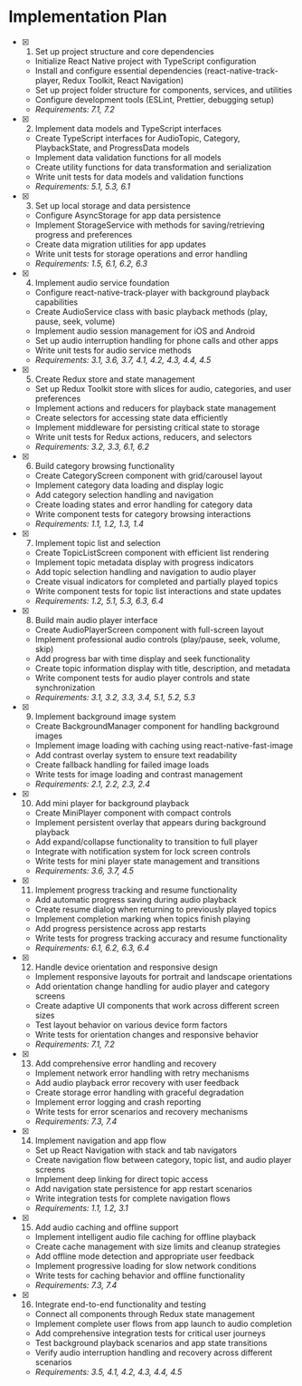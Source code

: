 # Implementation Plan

- [x] 1. Set up project structure and core dependencies





  - Initialize React Native project with TypeScript configuration
  - Install and configure essential dependencies (react-native-track-player, Redux Toolkit, React Navigation)
  - Set up project folder structure for components, services, and utilities
  - Configure development tools (ESLint, Prettier, debugging setup)
  - _Requirements: 7.1, 7.2_

- [x] 2. Implement data models and TypeScript interfaces









  - Create TypeScript interfaces for AudioTopic, Category, PlaybackState, and ProgressData models
  - Implement data validation functions for all models
  - Create utility functions for data transformation and serialization
  - Write unit tests for data models and validation functions
  - _Requirements: 5.1, 5.3, 6.1_

- [x] 3. Set up local storage and data persistence





  - Configure AsyncStorage for app data persistence
  - Implement StorageService with methods for saving/retrieving progress and preferences
  - Create data migration utilities for app updates
  - Write unit tests for storage operations and error handling
  - _Requirements: 1.5, 6.1, 6.2, 6.3_

- [x] 4. Implement audio service foundation





  - Configure react-native-track-player with background playback capabilities
  - Create AudioService class with basic playback methods (play, pause, seek, volume)
  - Implement audio session management for iOS and Android
  - Set up audio interruption handling for phone calls and other apps
  - Write unit tests for audio service methods
  - _Requirements: 3.1, 3.6, 3.7, 4.1, 4.2, 4.3, 4.4, 4.5_

- [x] 5. Create Redux store and state management





  - Set up Redux Toolkit store with slices for audio, categories, and user preferences
  - Implement actions and reducers for playback state management
  - Create selectors for accessing state data efficiently
  - Implement middleware for persisting critical state to storage
  - Write unit tests for Redux actions, reducers, and selectors
  - _Requirements: 3.2, 3.3, 6.1, 6.2_

- [x] 6. Build category browsing functionality






  - Create CategoryScreen component with grid/carousel layout
  - Implement category data loading and display logic
  - Add category selection handling and navigation
  - Create loading states and error handling for category data
  - Write component tests for category browsing interactions
  - _Requirements: 1.1, 1.2, 1.3, 1.4_

- [x] 7. Implement topic list and selection





  - Create TopicListScreen component with efficient list rendering
  - Implement topic metadata display with progress indicators
  - Add topic selection handling and navigation to audio player
  - Create visual indicators for completed and partially played topics
  - Write component tests for topic list interactions and state updates
  - _Requirements: 1.2, 5.1, 5.3, 6.3, 6.4_

- [x] 8. Build main audio player interface





  - Create AudioPlayerScreen component with full-screen layout
  - Implement professional audio controls (play/pause, seek, volume, skip)
  - Add progress bar with time display and seek functionality
  - Create topic information display with title, description, and metadata
  - Write component tests for audio player controls and state synchronization
  - _Requirements: 3.1, 3.2, 3.3, 3.4, 5.1, 5.2, 5.3_

- [x] 9. Implement background image system




  - Create BackgroundManager component for handling background images
  - Implement image loading with caching using react-native-fast-image
  - Add contrast overlay system to ensure text readability
  - Create fallback handling for failed image loads
  - Write tests for image loading and contrast management
  - _Requirements: 2.1, 2.2, 2.3, 2.4_

- [x] 10. Add mini player for background playback






  - Create MiniPlayer component with compact controls
  - Implement persistent overlay that appears during background playback
  - Add expand/collapse functionality to transition to full player
  - Integrate with notification system for lock screen controls
  - Write tests for mini player state management and transitions
  - _Requirements: 3.6, 3.7, 4.5_

- [x] 11. Implement progress tracking and resume functionality





  - Add automatic progress saving during audio playback
  - Create resume dialog when returning to previously played topics
  - Implement completion marking when topics finish playing
  - Add progress persistence across app restarts
  - Write tests for progress tracking accuracy and resume functionality
  - _Requirements: 6.1, 6.2, 6.3, 6.4_

- [x] 12. Handle device orientation and responsive design





  - Implement responsive layouts for portrait and landscape orientations
  - Add orientation change handling for audio player and category screens
  - Create adaptive UI components that work across different screen sizes
  - Test layout behavior on various device form factors
  - Write tests for orientation changes and responsive behavior
  - _Requirements: 7.1, 7.2_

- [x] 13. Add comprehensive error handling and recovery





  - Implement network error handling with retry mechanisms
  - Add audio playback error recovery with user feedback
  - Create storage error handling with graceful degradation
  - Implement error logging and crash reporting
  - Write tests for error scenarios and recovery mechanisms
  - _Requirements: 7.3, 7.4_

- [x] 14. Implement navigation and app flow

















  - Set up React Navigation with stack and tab navigators
  - Create navigation flow between category, topic list, and audio player screens
  - Implement deep linking for direct topic access
  - Add navigation state persistence for app restart scenarios
  - Write integration tests for complete navigation flows
  - _Requirements: 1.1, 1.2, 3.1_

- [x] 15. Add audio caching and offline support





  - Implement intelligent audio file caching for offline playback
  - Create cache management with size limits and cleanup strategies
  - Add offline mode detection and appropriate user feedback
  - Implement progressive loading for slow network conditions
  - Write tests for caching behavior and offline functionality
  - _Requirements: 7.3, 7.4_

- [x] 16. Integrate end-to-end functionality and testing





  - Connect all components through Redux state management
  - Implement complete user flows from app launch to audio completion
  - Add comprehensive integration tests for critical user journeys
  - Test background playback scenarios and app state transitions
  - Verify audio interruption handling and recovery across different scenarios
  - _Requirements: 3.5, 4.1, 4.2, 4.3, 4.4, 4.5_